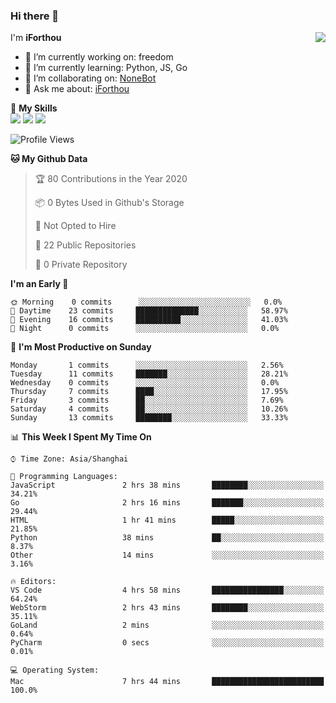 ### Hi there 👋

<a href="#">
  <img align="right" src="https://github-readme-stats.vercel.app/api?username=iforthou&count_private=true&show_icons=true&bg_color=15,f2f7fd,E0EAFC" />
</a>

I'm **iForthou**

- 🔭 I’m currently working on: freedom
- 🌱 I’m currently learning: Python, JS, Go
- 👯 I’m collaborating on: [NoneBot](https://github.com/nonebot)
- 💬 Ask me about: [iForthou](https://iforthou.com)

🌟 **My Skills**  
![](https://img.shields.io/badge/-Python-3e74a2?style=flat-square&logo=Python&logoColor=fff)
![](https://img.shields.io/badge/-Docker-2496ED?style=flat-square&logo=Docker&logoColor=fff)
![](https://img.shields.io/badge/-Linux-000000?style=flat-square&logo=Linux&logoColor=fff)

<!--START_SECTION:waka-->
![Profile Views](http://img.shields.io/badge/Profile%20Views-229-blue)

**🐱 My Github Data** 

> 🏆 80 Contributions in the Year 2020
 > 
> 📦 0 Bytes Used in Github's Storage 
 > 
> 🚫 Not Opted to Hire
 > 
> 📜 22 Public Repositories
 > 
> 🔑 0 Private Repository 
 > 
**I'm an Early 🐤** 

```text
🌞 Morning    0 commits      ░░░░░░░░░░░░░░░░░░░░░░░░░   0.0% 
🌆 Daytime    23 commits     ██████████████░░░░░░░░░░░   58.97% 
🌃 Evening    16 commits     ██████████░░░░░░░░░░░░░░░   41.03% 
🌙 Night      0 commits      ░░░░░░░░░░░░░░░░░░░░░░░░░   0.0%

```
📅 **I'm Most Productive on Sunday** 

```text
Monday       1 commits      ░░░░░░░░░░░░░░░░░░░░░░░░░   2.56% 
Tuesday      11 commits     ███████░░░░░░░░░░░░░░░░░░   28.21% 
Wednesday    0 commits      ░░░░░░░░░░░░░░░░░░░░░░░░░   0.0% 
Thursday     7 commits      ████░░░░░░░░░░░░░░░░░░░░░   17.95% 
Friday       3 commits      ██░░░░░░░░░░░░░░░░░░░░░░░   7.69% 
Saturday     4 commits      ██░░░░░░░░░░░░░░░░░░░░░░░   10.26% 
Sunday       13 commits     ████████░░░░░░░░░░░░░░░░░   33.33%

```


📊 **This Week I Spent My Time On** 

```text
⌚︎ Time Zone: Asia/Shanghai

💬 Programming Languages: 
JavaScript               2 hrs 38 mins       ████████░░░░░░░░░░░░░░░░░   34.21% 
Go                       2 hrs 16 mins       ███████░░░░░░░░░░░░░░░░░░   29.44% 
HTML                     1 hr 41 mins        █████░░░░░░░░░░░░░░░░░░░░   21.85% 
Python                   38 mins             ██░░░░░░░░░░░░░░░░░░░░░░░   8.37% 
Other                    14 mins             ░░░░░░░░░░░░░░░░░░░░░░░░░   3.16%

🔥 Editors: 
VS Code                  4 hrs 58 mins       ████████████████░░░░░░░░░   64.24% 
WebStorm                 2 hrs 43 mins       ████████░░░░░░░░░░░░░░░░░   35.11% 
GoLand                   2 mins              ░░░░░░░░░░░░░░░░░░░░░░░░░   0.64% 
PyCharm                  0 secs              ░░░░░░░░░░░░░░░░░░░░░░░░░   0.01%

💻 Operating System: 
Mac                      7 hrs 44 mins       █████████████████████████   100.0%

```


<!--END_SECTION:waka-->
